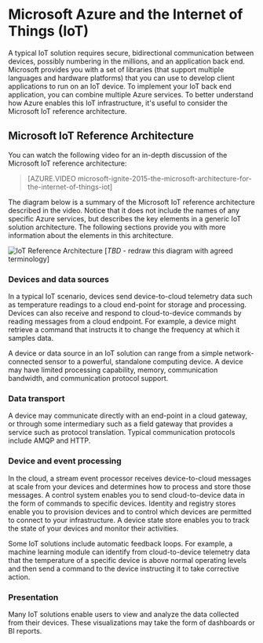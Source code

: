 # Microsoft Azure and the Internet of Things (IoT)
A typical IoT solution requires secure, bidirectional communication between devices, possibly numbering in the millions, and an application back end.
Microsoft provides you with a set of libraries (that support multiple languages and hardware platforms) that you can use to develop client applications to run on an IoT device. To implement your IoT back end application, you can combine multiple Azure services. To better understand how Azure enables this IoT infrastructure, it's useful to consider the Microsoft IoT reference architecture.

## Microsoft IoT Reference Architecture
You can watch the following video for an in-depth discussion of the Microsoft IoT reference architecture:

> [AZURE.VIDEO microsoft-ignite-2015-the-microsoft-architecture-for-the-internet-of-things-iot]

The diagram below is a summary of the Microsoft IoT reference architecture described in the video. Notice that it does not include the names of any specific Azure services, but describes the key elements in a generic IoT solution architecture. The following sections provide you with more information about the elements in this architecture.

![IoT Reference Architecture][img-reference-architecture]
[_TBD_ - redraw this diagram with agreed terminology]

### Devices and data sources
In a typical IoT scenario, devices send device-to-cloud telemetry data such as temperature readings to a cloud end-point for storage and processing. Devices can also receive and respond to cloud-to-device commands by reading messages from a cloud endpoint. For example, a device might retrieve a command that instructs it to change the frequency at which it samples data.

A device or data source in an IoT solution can range from a simple network-connected sensor to a powerful, standalone computing device. A device may have limited processing capability, memory, communication bandwidth, and communication protocol support.

### Data transport
A device may communicate directly with an end-point in a cloud gateway, or through some intermediary such as a field gateway that provides a service such as protocol translation. Typical communication protocols include AMQP and HTTP.

### Device and event processing
In the cloud, a stream event processor receives device-to-cloud messages at scale from your devices and determines how to process and store those messages. A control system enables you to send cloud-to-device data in the form of commands to specific devices. Identity and registry stores enable you to provision devices and to control which devices are permitted to connect to your infrastructure. A device state store enables you to track the state of your devices and monitor their activities.

Some IoT solutions include automatic feedback loops. For example, a machine learning module can identify from cloud-to-device telemetry data that the temperature of a specific device is above normal operating levels and then send a command to the device instructing it to take corrective action.

### Presentation
Many IoT solutions enable users to view and analyze the data collected from their devices. These visualizations may take the form of dashboards or BI reports.

[img-reference-architecture]: media/iot-azure-and-iot/iot-reference-architecture.png
